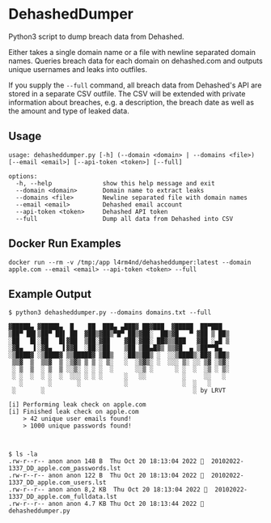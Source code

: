 # DehashedDumper
Python3 script to dump breach data from Dehashed.

Either takes a single domain name or a file with newline separated domain names. Queries breach data for each domain on dehashed.com and outputs unique usernames and leaks into outfiles. 

If you supply the `--full` command, all breach data from Dehashed's API are stored in a separate CSV outfile. The CSV will be extended with private information about breaches, e.g. a description, the breach date as well as the amount and type of leaked data.

## Usage
````
usage: dehasheddumper.py [-h] (--domain <domain> | --domains <file>) [--email <email>] [--api-token <token>] [--full]

options:
  -h, --help              show this help message and exit
  --domain <domain>       Domain name to extract leaks
  --domains <file>        Newline separated file with domain names
  --email <email>         Dehashed email account
  --api-token <token>     Dehashed API token
  --full                  Dump all data from Dehashed into CSV
````

## Docker Run Examples
````
docker run --rm -v /tmp:/app l4rm4nd/dehasheddumper:latest --domain apple.com --email <email> --api-token <token> --full
````

## Example Output
````
$ python3 dehasheddumper.py --domains domains.txt --full

▓█████▄ ▓█████▄  █    ██  ███▄ ▄███▓ ██▓███  ▓█████  ██▀███  
▒██▀ ██▌▒██▀ ██▌ ██  ▓██▒▓██▒▀█▀ ██▒▓██░  ██▒▓█   ▀ ▓██ ▒ ██▒
░██   █▌░██   █▌▓██  ▒██░▓██    ▓██░▓██░ ██▓▒▒███   ▓██ ░▄█ ▒
░▓█▄   ▌░▓█▄   ▌▓▓█  ░██░▒██    ▒██ ▒██▄█▓▒ ▒▒▓█  ▄ ▒██▀▀█▄  
░▒████▓ ░▒████▓ ▒▒█████▓ ▒██▒   ░██▒▒██▒ ░  ░░▒████▒░██▓ ▒██▒
 ▒▒▓  ▒  ▒▒▓  ▒ ░▒▓▒ ▒ ▒ ░ ▒░   ░  ░▒▓▒░ ░  ░░░ ▒░ ░░ ▒▓ ░▒▓░
 ░ ▒  ▒  ░ ▒  ▒ ░░▒░ ░ ░ ░  ░      ░░▒ ░      ░ ░  ░  ░▒ ░ ▒░
 ░ ░  ░  ░ ░  ░  ░░░ ░ ░ ░      ░   ░░          ░     ░░   ░ 
   ░       ░       ░            ░               ░  ░   ░     
 ░       ░                                         ░ by LRVT                  

[i] Performing leak check on apple.com
[i] Finished leak check on apple.com
    > 42 unique user emails found!
    > 1000 unique passwords found!
    
    
    
$ ls -la  
.rw-r--r-- anon anon 148 B  Thu Oct 20 18:13:04 2022   20102022-1337_DD_apple.com_passwords.lst 
.rw-r--r-- anon anon 122 B  Thu Oct 20 18:13:04 2022   20102022-1337_DD_apple.com_users.lst    
.rw-r--r-- anon anon 8,2 KB  Thu Oct 20 18:13:04 2022   20102022-1337_DD_apple.com_fulldata.lst
.rw-r--r-- anon anon 4.7 KB Thu Oct 20 18:13:44 2022   dehasheddumper.py
````
